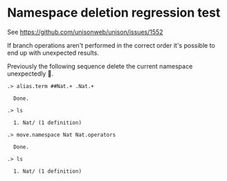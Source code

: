 # Namespace deletion regression test

See https://github.com/unisonweb/unison/issues/1552

If branch operations aren't performed in the correct order it's possible to end up with unexpected results.

Previously the following sequence delete the current namespace
unexpectedly 😬.

```ucm
.> alias.term ##Nat.+ .Nat.+

  Done.

.> ls

  1. Nat/ (1 definition)

.> move.namespace Nat Nat.operators

  Done.

.> ls

  1. Nat/ (1 definition)

```
